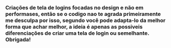 ### Criações de tela de logins focadas no design e não em performases, então se o codigo nao te agrada primeiramente me desculpa por isso, segundo você pode adapta-lo da melhor forma que achar melhor, a ideia é apenas as possiveis diferenciações de criar uma tela de login ou semelhante. Obrigada!
